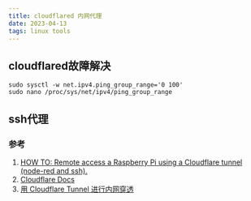 ```yaml
---
title: cloudflared 内网代理
date: 2023-04-13
tags: linux tools
---
```


## cloudflared故障解决

```Shell
sudo sysctl -w net.ipv4.ping_group_range='0 100'
sudo nano /proc/sys/net/ipv4/ping_group_range
```

## ssh代理

### 参考  

1. [HOW TO: Remote access a Raspberry Pi using a Cloudflare tunnel (node-red and ssh).](https://www.youtube.com/watch?v=Z6b3l1z0N7w)
2. [Cloudflare Docs](https://developers.cloudflare.com/cloudflare-one/setup/)
3. [用 Cloudflare Tunnel 进行内网穿透](https://blog.outv.im/2021/cloudflared-tunnel/)

